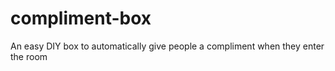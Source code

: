 # compliment-box
An easy DIY box to automatically give people a compliment when they enter the room
